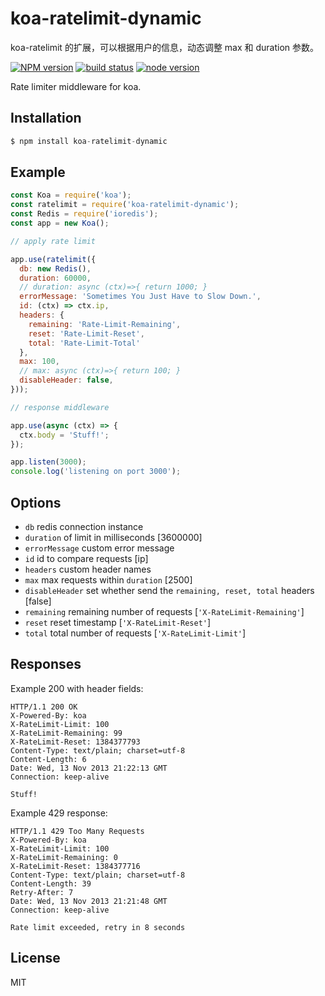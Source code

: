 
# koa-ratelimit-dynamic

koa-ratelimit 的扩展，可以根据用户的信息，动态调整 max 和 duration 参数。

[![NPM version][npm-image]][npm-url]
[![build status][travis-image]][travis-url]
[![node version][node-image]][node-url]

[npm-image]: https://img.shields.io/npm/v/koa-ratelimit.svg?style=flat-square
[npm-url]: https://npmjs.org/package/koa-ratelimit
[travis-image]: https://img.shields.io/travis/koajs/ratelimit.svg?style=flat-square
[travis-url]: https://travis-ci.org/koajs/ratelimit
[node-image]: https://img.shields.io/badge/node.js-%3E=_7.6-red.svg?style=flat-square
[node-url]: http://nodejs.org/download/

 Rate limiter middleware for koa.

## Installation

```js
$ npm install koa-ratelimit-dynamic
```

## Example

```js
const Koa = require('koa');
const ratelimit = require('koa-ratelimit-dynamic');
const Redis = require('ioredis');
const app = new Koa();

// apply rate limit

app.use(ratelimit({
  db: new Redis(),
  duration: 60000,
  // duration: async (ctx)=>{ return 1000; }
  errorMessage: 'Sometimes You Just Have to Slow Down.',
  id: (ctx) => ctx.ip,
  headers: {
    remaining: 'Rate-Limit-Remaining',
    reset: 'Rate-Limit-Reset',
    total: 'Rate-Limit-Total'
  },
  max: 100,
  // max: async (ctx)=>{ return 100; }
  disableHeader: false,
}));

// response middleware

app.use(async (ctx) => {
  ctx.body = 'Stuff!';
});

app.listen(3000);
console.log('listening on port 3000');
```

## Options

 - `db` redis connection instance
 - `duration` of limit in milliseconds [3600000]
 - `errorMessage` custom error message
 - `id` id to compare requests [ip]
 - `headers` custom header names
 - `max` max requests within `duration` [2500]
 - `disableHeader` set whether send the `remaining, reset, total` headers [false]
  - `remaining` remaining number of requests [`'X-RateLimit-Remaining'`]
  - `reset` reset timestamp [`'X-RateLimit-Reset'`]
  - `total` total number of requests [`'X-RateLimit-Limit'`]

## Responses

 Example 200 with header fields:

```
HTTP/1.1 200 OK
X-Powered-By: koa
X-RateLimit-Limit: 100
X-RateLimit-Remaining: 99
X-RateLimit-Reset: 1384377793
Content-Type: text/plain; charset=utf-8
Content-Length: 6
Date: Wed, 13 Nov 2013 21:22:13 GMT
Connection: keep-alive

Stuff!
```

 Example 429 response:

```
HTTP/1.1 429 Too Many Requests
X-Powered-By: koa
X-RateLimit-Limit: 100
X-RateLimit-Remaining: 0
X-RateLimit-Reset: 1384377716
Content-Type: text/plain; charset=utf-8
Content-Length: 39
Retry-After: 7
Date: Wed, 13 Nov 2013 21:21:48 GMT
Connection: keep-alive

Rate limit exceeded, retry in 8 seconds
```

## License

 MIT
